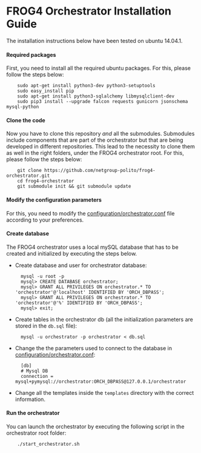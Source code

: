 # FROG4 Orchestrator Installation Guide

The installation instructions below have been tested on ubuntu 14.04.1.

#### Required packages
First, you need to install all the required ubuntu packages. For this, please follow the steps below:
    
        sudo apt-get install python3-dev python3-setuptools
		sudo easy_install pip
        sudo apt-get install python3-sqlalchemy libmysqlclient-dev
		sudo pip3 install --upgrade falcon requests gunicorn jsonschema mysql-python

#### Clone the code
Now you have to clone this repository _and_ all the submodules. Submodules include components that are part of the orchestrator but that are being developed in different repositories. This lead to the necessity to clone them as well in the right folders, under the FROG4 orchestrator root. For this, please follow the steps below:

        git clone https://github.com/netgroup-polito/frog4-orchestrator.git
        cd frog4-orchestrator
        git submodule init && git submodule update


#### Modify the configuration parameters
For this, you need to modify the [configuration/orchestrator.conf](configuration/orchestrator.conf) file according to your preferences.

#### Create database
The FROG4 orchestrator uses a local mySQL database that has to be created and initialized by executing the steps below.

- Create database and user for orchestrator database:
	    
        mysql -u root -p
        mysql> CREATE DATABASE orchestrator;
        mysql> GRANT ALL PRIVILEGES ON orchestrator.* TO 'orchestrator'@'localhost' IDENTIFIED BY 'ORCH_DBPASS';
        mysql> GRANT ALL PRIVILEGES ON orchestrator.* TO 'orchestrator'@'%' IDENTIFIED BY 'ORCH_DBPASS';	
        mysql> exit;
    
- Create tables in the orchestrator db (all the initialization parameters are stored in the ``db.sql`` file):
    
        mysql -u orchestrator -p orchestrator < db.sql

- Change the the parameters used to connect to the database in [configuration/orchestrator.conf](configuration/orchestrator.conf):

        [db]
        # Mysql DB
        connection = mysql+pymysql://orchestrator:ORCH_DBPASS@127.0.0.1/orchestrator
        
- Change all the templates inside the ``templates`` directory with the correct information.

#### Run the orchestrator
You can launch the orchestrator by executing the following script in the orchestrator root folder:
        
        ./start_orchestrator.sh
